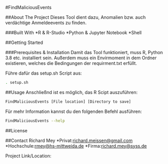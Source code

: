 
#FindMaliciousEvents

##About The Project
Dieses Tool dient dazu, Anomalien bzw. auch verdächtige Anmeldeevents zu finden. 

###Built With
*R & R-Studio
*Python & Jupyter Notebook
*Shell

##Getting Started

###Prerequisites & Installation
Damit das Tool funktioniert, muss R, Python 3.8 etc. installiert sein. Außerdem muss ein Envirmoment in dem Ordner existieren, welches die Bedingungen der requirment.txt erfüllt.

Führe dafür das setup.sh Script aus:
   ```sh
   . setup.sh
   ```

##Usage
Anschließnd ist es möglich, das R Scipt auszuführen:
   ```sh
   FindMaliciousEvents [File location] [Directory to save]
   ```
Für mehr Information kannst du den folgenden Befehl ausführen:
   ```sh
   FindMaliciousEvents --help
   ```
##License

##Contact
Richard Mey
*Privat:richard.meissen@gmail.com
*Hochschule:rmey@hs-mittweida.de
*Firma:richard.mey@syss.de

Project Link/Location:


